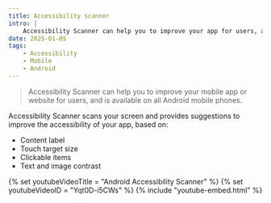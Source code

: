 ```yaml
---
title: Accessibility scanner
intro: |
    Accessibility Scanner can help you to improve your app for users, and is available on all Android mobile phones.
date: 2025-01-05
tags:
    - Accessibility
    - Mobile
    - Android
---
```


> Accessibility Scanner can help you to improve your mobile app or website for users, and is available on all Android mobile phones.

Accessibility Scanner scans your screen and provides suggestions to improve the accessibility of your app, based on:

- Content label
- Touch target size
- Clickable items
- Text and image contrast

{% set youtubeVideoTitle = "Android Accessibility Scanner" %}
{% set youtubeVideoID = "Yqt0D-i5CWs" %}
{% include "youtube-embed.html" %}